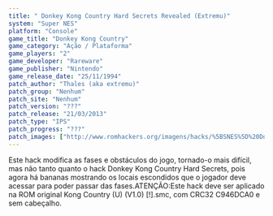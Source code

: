 ```yaml
---
title: " Donkey Kong Country Hard Secrets Revealed (Extremu)"
system: "Super NES"
platform: "Console"
game_title: "Donkey Kong Country"
game_category: "Ação / Plataforma"
game_players: "2"
game_developer: "Rareware"
game_publisher: "Nintendo"
game_release_date: "25/11/1994"
patch_author: "Thales (aka extremu)"
patch_group: "Nenhum"
patch_site: "Nenhum"
patch_version: "???"
patch_release: "21/03/2013"
patch_type: "IPS"
patch_progress: "???"
patch_images: ["http://www.romhackers.org/imagens/hacks/%5BSNES%5D%20Donkey%20Kong%20Country%20Hard%20Secrets%20Revealed%20-%201.png","http://www.romhackers.org/imagens/hacks/%5BSNES%5D%20Donkey%20Kong%20Country%20Hard%20Secrets%20Revealed%20-%202.png","http://www.romhackers.org/imagens/hacks/%5BSNES%5D%20Donkey%20Kong%20Country%20Hard%20Secrets%20Revealed%20-%203.png"]
---
```

Este hack modifica as fases e obstáculos do jogo, tornado-o mais difícil, mas não tanto quanto o hack Donkey Kong Country Hard Secrets, pois agora há bananas mostrando os locais escondidos que o jogador deve acessar para poder passar das fases.ATENÇÃO:Este hack deve ser aplicado na ROM original Kong Country (U) (V1.0) [!].smc, com CRC32 C946DCA0 e sem cabeçalho.